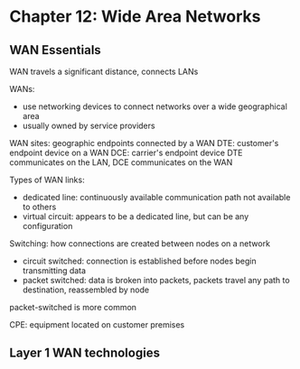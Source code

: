 # Chapter 12: Wide Area Networks

## WAN Essentials

WAN travels a significant distance, connects LANs

WANs:
* use networking devices to connect networks over a wide geographical area
* usually owned by service providers

WAN sites: geographic endpoints connected by a WAN
DTE: customer's endpoint device on a WAN
DCE: carrier's endpoint device
DTE communicates on the LAN, DCE communicates on the WAN

Types of WAN links:
* dedicated line: continuously available communication path not available to others
* virtual circuit: appears to be a dedicated line, but can be any configuration

Switching: how connections are created between nodes on a network
* circuit switched: connection is established before nodes begin transmitting data
* packet switched: data is broken into packets, packets travel any path to destination, reassembled by node

packet-switched is more common

CPE: equipment located on customer premises

## Layer 1 WAN technologies

